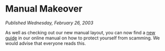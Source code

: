 # Manual Makeover
*Published Wednesday, February 26, 2003*

As well as checking out our new manual layout, you can now find a [new guide](https://classic.runescape.wiki/w/Manual%3AScam%20\(2003\)) in our online manual on how to protect yourself from scamming. We would advise that everyone reads this.
